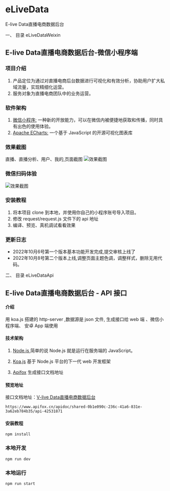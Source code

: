 # eLiveData
E-live Data直播电商数据后台

一、 目录 eLiveDataWeixin
## E-live Data直播电商数据后台-微信小程序端

### 项目介绍
1. 产品定位为通过对直播电商后台数据进行可视化和有效分析，协助用户扩大私域流量，实现精细化运营。
2. 服务对象为直播电商团队中的业务运营。

### 软件架构
1. [微信小程序:](https://developers.weixin.qq.com/miniprogram/dev/framework/) 一种新的开放能力，可以在微信内被便捷地获取和传播，同时具有出色的使用体验。
2. [Apache ECharts:](https://echarts.apache.org/zh/index.html) 一个基于 JavaScript 的开源可视化图表库

### 效果截图
直播、直播分析、用户、我的,页面截图
![效果截图](https://687a-hzpc-1258873690.tcb.qcloud.la/images/elivedata/eLiveData.png)

### 微信扫码体验
![效果截图](https://687a-hzpc-1258873690.tcb.qcloud.la/images/elivedata/weixin.jpg)

### 安装教程

1.  将本项目 clone 到本地，并使用你自己的小程序账号导入项目。 
2.  修改 request/request.js 文件下的 api 地址
3.  编译、预览、真机调试看看效果 


### 更新日志

- 2022年10月6号第一个版本基本功能开发完成,提交审核上线了
- 2022年10月8号第二个版本上线,调整页面主题色调，调整样式，删除无用代码。

二、 目录 eLiveDataApi

## E-live Data直播电商数据后台 - API 接口

#### 介绍
用 koa.js 搭建的 http-server ,数据源是 json 文件, 生成接口给 web 端 、微信小程序端、 安卓 App 端使用

#### 技术架构

1. [Node.js ](https://nodejs.org/) 简单的说 Node.js 就是运行在服务端的 JavaScript。

2. [Koa.js](https://koajs.com/) 基于 Node.js 平台的下一代 web 开发框架
3. [Apifox](https://www.apifox.cn/) 生成接口文档地址
#### 预览地址

接口文档地址：[V-live Data直播电商数据后台](https://www.apifox.cn/apidoc/shared-0b1e090c-236c-41a6-831e-3a62eb784b35/api-42531871)
```
https://www.apifox.cn/apidoc/shared-0b1e090c-236c-41a6-831e-3a62eb784b35/api-42531871
```


#### 安装教程

```
npm install
```

### 本地开发
```
npm run dev
```

### 本地运行
```
npm run start
```


